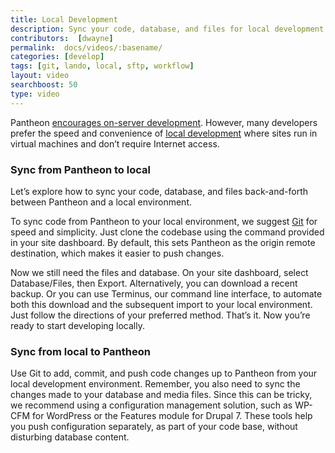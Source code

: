 ```yaml
---
title: Local Development
description: Sync your code, database, and files for local development.
contributors:  [dwayne]
permalink:  docs/videos/:basename/
categories: [develop]
tags: [git, lando, local, sftp, workflow]
layout: video
searchboost: 50
type: video
---
```


<Youtube src="z01vIuB3kRg" title="Local Development" />

<Partial file="deprecate-kalabox.md" />

Pantheon [encourages on-server development](/support#local-development). However, many developers prefer the speed and convenience of [local development](/local-development) where sites run in virtual machines and don’t require Internet access.

### Sync from Pantheon to local

Let’s explore how to sync your code, database, and files back-and-forth between Pantheon and a local environment.

To sync code from Pantheon to your local environment, we suggest [Git](git) for speed and simplicity. Just clone the codebase using the command provided in your site dashboard. By default, this sets Pantheon as the origin remote destination, which makes it easier to push changes.

Now we still need the files and database. On your site dashboard, select Database/Files, then Export. Alternatively, you can download a recent backup. Or you can use Terminus, our command line interface, to automate both this download and the subsequent import to your local environment. Just follow the directions of your preferred method. That’s it. Now you’re ready to start developing locally.

### Sync from local to Pantheon

Use Git to add, commit, and push code changes up to Pantheon from your local development environment. Remember, you also need to sync the changes made to your database and media files. Since this can be tricky, we recommend using a configuration management solution, such as WP-CFM for WordPress or the Features module for Drupal 7. These tools help you push configuration separately, as part of your code base, without disturbing database content.
